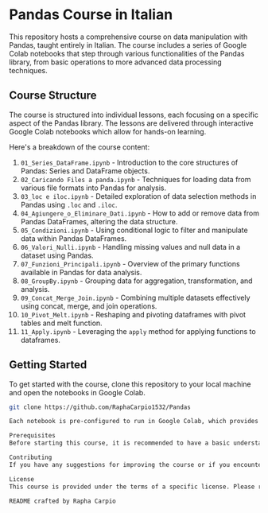# Pandas Course in Italian

This repository hosts a comprehensive course on data manipulation with Pandas, taught entirely in Italian. The course includes a series of Google Colab notebooks that step through various functionalities of the Pandas library, from basic operations to more advanced data processing techniques.

## Course Structure

The course is structured into individual lessons, each focusing on a specific aspect of the Pandas library. The lessons are delivered through interactive Google Colab notebooks which allow for hands-on learning.

Here's a breakdown of the course content:

1. `01_Series_DataFrame.ipynb` - Introduction to the core structures of Pandas: Series and DataFrame objects.
2. `02_Caricando Files a panda.ipynb` - Techniques for loading data from various file formats into Pandas for analysis.
3. `03_loc e iloc.ipynb` - Detailed exploration of data selection methods in Pandas using `.loc` and `.iloc`.
4. `04_Agiungere_o_Eliminare_Dati.ipynb` - How to add or remove data from Pandas DataFrames, altering the data structure.
5. `05_Condizioni.ipynb` - Using conditional logic to filter and manipulate data within Pandas DataFrames.
6. `06_Valori_Nulli.ipynb` - Handling missing values and null data in a dataset using Pandas.
7. `07_Funzioni_Principali.ipynb` - Overview of the primary functions available in Pandas for data analysis.
8. `08_GroupBy.ipynb` - Grouping data for aggregation, transformation, and analysis.
9. `09_Concat_Merge_Join.ipynb` - Combining multiple datasets effectively using concat, merge, and join operations.
10. `10_Pivot_Melt.ipynb` - Reshaping and pivoting dataframes with pivot tables and melt function.
11. `11_Apply.ipynb` - Leveraging the `apply` method for applying functions to dataframes.

## Getting Started

To get started with the course, clone this repository to your local machine and open the notebooks in Google Colab.

```bash
git clone https://github.com/RaphaCarpio1532/Pandas

Each notebook is pre-configured to run in Google Colab, which provides a free, cloud-based Jupyter notebook environment that requires no setup.

Prerequisites
Before starting this course, it is recommended to have a basic understanding of Python programming. Familiarity with data structures such as lists and dictionaries will also be beneficial.

Contributing
If you have any suggestions for improving the course or if you encounter any issues, please feel free to fork the repository, make your changes, and submit a pull request.

License
This course is provided under the terms of a specific license. Please refer to the LICENSE file in the repository for more information.

README crafted by Rapha Carpio

